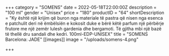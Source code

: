 +++
category = "SOMENS"
date = 2022-05-18T22:00:00Z
description = "100 ml"
gender = "Unisex"
price = "180"
productID = "64"
shortDescription = "Ky është një krijim që buron nga materiale të pastra që nisen nga esenca e patchulit deri në ëmbëlsiën e kokosit duke e bërë këtë parfum një përbërje frutore me një zemër lulesh gardenia dhe bergamoti. Të gjitha mbi një bazë të thellë dru sandali dhe kedri. 100ml-EDP-UNISEX"
title = "SOMENS Barcelona: JADE"
[[images]]
image = "/uploads/somens-4.png"

+++
